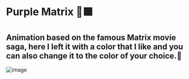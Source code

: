 # Purple Matrix 📑🟪
## Animation based on the famous Matrix movie saga, here I left it with a color that I like and you can also change it to the color of your choice.💜
![image](https://user-images.githubusercontent.com/94203956/161403514-f5271f45-451e-4d70-867d-35c222520d04.png)
